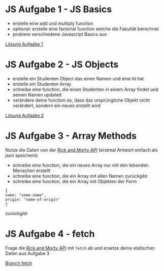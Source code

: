 # JS Aufgabe 1 - JS Basics
- erstelle eine add und multiply function
- optional: erstelle eine factorial function welche die Fakultät berechnet
- probiere verschiedene Javascript Basics aus

[Lösung Aufgabe 1](js/script.js)


# JS Aufgabe 2 - JS Objects
- erstelle ein Studenten Object das einen Namen und eine Id hat
- erstelle ein Studenten Array
- schreibe eine function, die einen Studenten in einem Array findet und seinen Namen updated
- verändere deine function so, dass das ursprüngliche Objekt nicht verändert, sondern ein neues erstellt wird

[Lösung Aufgabe 2](js/student.js)



# JS Aufgabe 3 - Array Methods
Nutze die Daten von der [Rick and Morty API](https://rickandmortyapi.com/api/character) (erstmal Antwort einfach als json speichern)

- schreibe eine function, die ein neues Array nur mit den lebenden Menschen erstellt
- schreibe eine function, die ein Array mit allen Namen zurückgibt
- schreibe eine function, die ein Array mit Objekten der Form
```
{
name: "some-name",
origin: "name-of-origin"
}
```
zurückgibt



# JS Aufgabe 4 - fetch
Frage die [Rick and Morty API](https://rickandmortyapi.com/api/character) mit `fetch` ab und ersetze deine statischen Daten aus Aufgabe 3  

[Branch fetch](https://github.com/ankestein/my-first-html/tree/fetch)
